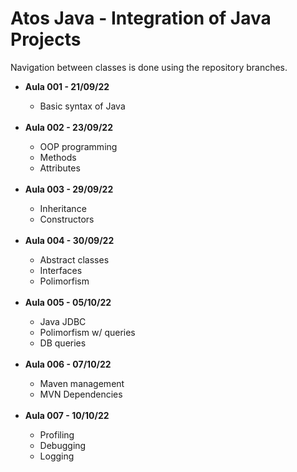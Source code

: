# Atos Java - Integration of Java Projects
Navigation between classes is done using the repository branches.
<ul>
<li><b>Aula 001 - 21/09/22</b></li>
  <ul>
    <li>Basic syntax of Java</li>
  </ul>
 <br/>
<li><b>Aula 002 - 23/09/22</b></li>
  <ul>
      <li>OOP programming</li>
      <li>Methods</li>
       <li>Attributes</li>
  </ul>
   <br/>
<li><b>Aula 003 - 29/09/22</b></li>
  <ul>
    <li>Inheritance</li>
    <li>Constructors</li>
  </ul>
   <br/>

<li><b>Aula 004 - 30/09/22</b></li>
  <ul>
    <li>Abstract classes</li>
    <li>Interfaces</li>
    <li>Polimorfism</li>
   </ul>
    <br/>

<li><b>Aula 005 - 05/10/22</b></li>
  <ul>
    <li>Java JDBC</li>
    <li>Polimorfism w/ queries</li>
    <li>DB queries</li>
  </ul>
  <br/>
  
 <li><b>Aula 006 - 07/10/22</b></li>
 <ul>
 <li>Maven management</li>
 <li>MVN Dependencies</li>
 </ul>

<br/>
 <li><b>Aula 007 - 10/10/22</b></li>
 <ul>
 <li>Profiling</li>
 <li>Debugging</li>
 <li>Logging</li>
</ul>
</ul>
